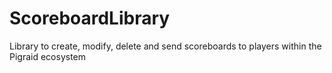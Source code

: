 # ScoreboardLibrary

Library to create, modify, delete and send scoreboards to players within the Pigraid ecosystem
